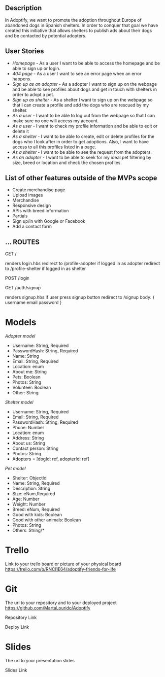 ## Description

In Adoptify, we want to promote the adoption throughout Europe of abandoned dogs in Spanish shelters. In order to conquer that goal we have created this initiative that allows shelters to publish ads about their dogs and be contacted by potential adopters.


## User Stories

- *Homepage* - As a user I want to be able to access the homepage and be able to sign up or login.
- *404 page* - As a user I want to see an error page when an error happens.
- *Sign up as an adopter* - As a adopter I want to sign up on the webpage and be able to see profiles about dogs and get in touch with shelters in order to adopt a pet.
- *Sign up as shelter* - As a shelter I want to sign up on the webpage so that I can create a profile and add the dogs who are rescued by my shelter. 
- *As a user* - I want to be able to log out from the webpage so that I can make sure no one will access my account.
- *As a user* - I want to check my profile information and be able to edit or delete it
- *As a shelter* - I want to be able to create, edit or delete profiles for the dogs who I look after in order to get adoptions. Also, I want to have access to all this profiles listed in a page.
- *As a shelter* - I want to be able to see the request from the adopters.
- *As an adopter* - I want to be able to seek for my ideal pet filtering by size, breed or location and check the chosen profiles.


## List of other features outside of the MVPs scope

- Create merchandise page
- Upload images
- Merchandise
- Responsive design
- APIs with breed information
- Partials
- Sign up/in with Google or Facebook
- Add a contact form


## ... ROUTES

GET / 

renders login.hbs
redirect to /profile-adopter if logged in as adopter
redirect to /profile-shelter if logged in as shelter

POST /login

GET /auth/signup 

renders signup.hbs if user press signup button
redirect to /signup
body: {
username
email
password
}


# Models

 *Adopter model*

- Username: String, Required
- PasswordHash: String, Required
- Name: String 
- Email: String, Required
- Location: enum 
- About me: String 
- Pets: Boolean 
- Photos: String 
- Volunteer: Boolean 
- Other: String

 *Shelter model*
- Username: String, Required 
- Email: String, Required 
- PasswordHash: String, Required
- Phone: Number
- Location: enum
- Address: String
- About us: String
- Contact person: String
- Photos: String
- Adopters = [dogId: ref, adopterId: ref]


 *Pet model*
- Shelter: ObjectId<Shelter>
- Name: String, Required
- Description: String
- Size: eNum,Required
- Age: Number
- Weight: Number
- Breed: eNum, Required
- Good with kids: Boolean
- Good with other animals: Boolean
- Photos: String
- Others: String/*


# Trello

Link to your trello board or picture of your physical board https://trello.com/b/RNCl1E64/adoptify-friends-for-life


# Git

The url to your repository and to your deployed project https://github.com/MartaLourido/Adoptify

Repository Link

Deploy Link


# Slides

The url to your presentation slides

Slides Link
